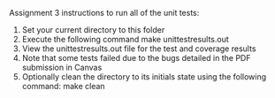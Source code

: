 Assignment 3 instructions to run all of the unit tests: 
1. Set your current directory to this folder
2. Execute the following command
    make unittestresults.out
3. View the unittestresults.out file for the test and coverage results
4. Note that some tests failed due to the bugs detailed in the PDF submission in Canvas
5. Optionally clean the directory to its initials state using the following command:
    make clean
